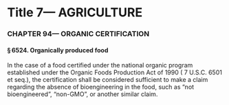 
# Title 7— AGRICULTURE
### CHAPTER 94— ORGANIC CERTIFICATION
#### § 6524. Organically produced food

In the case of a food certified under the national organic program established under the Organic Foods Production Act of 1990 ( 7 U.S.C. 6501 et seq.), the certification shall be considered sufficient to make a claim regarding the absence of bioengineering in the food, such as “not bioengineered”, “non-GMO”, or another similar claim.
